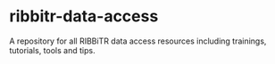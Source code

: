 # ribbitr-data-access
A repository for all RIBBiTR data access resources including trainings, tutorials, tools and tips.
